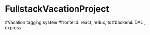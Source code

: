 # FullstackVacationProject
#Vacation tagging system 
#frontend: react, redux, ts
#backend: DAL , express

